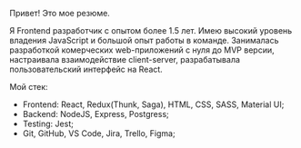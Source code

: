 Привет! Это мое резюме. 

Я Frontend разработчик с опытом более 1.5 лет. Имею высокий уровень владения JavaScript и большой опыт работы в команде. Занималась разработкой комерческих web-приложений с нуля до MVP версии, настраивала взаимодействие client-server, разрабатывала пользовательский интерфейс на React.


Мой стек:

- Frontend: React, Redux(Thunk, Saga), HTML, CSS, SASS, Material UI;
- Backend: NodeJS, Express, Postgress;
- Testing: Jest;
- Git, GitHub, VS Code, Jira, Trello, Figma;
